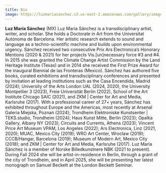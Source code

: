 ```yaml
---
title: Bio
image: https://luzmariasanchez.s3.us-east-2.amazonaws.com/gallery/image/original/luz-maria.jpg
---
```


**Luz María Sánchez** (MX) Luz María Sánchez is a transdisciplinary artist, writer, and scholar. She holds a Doctorate in Art from the Universitat Autónoma de Barcelona. Her artistic research extends to sound and language as a techno-scientific machine and builds upon environmental urgency. Sánchez received two consecutive Prix Ars Electronica’s Honorary Mentions (2020 & 2021) for her projects Vis.[un]necessary force #3 and #4. In 2015 she was granted the Climate Change Artist Commission by the Land Heritage Institute (Texas) and in 2014 she received the First Prize Award for the inaugural Biennial de las Fronteras (Mexico). Sánchez has authored five books, curated exhibitions and transdisciplinary conferences and presented by invitation at leading institutions such as the Casa Encendida, Madrid (2024); University of the Arts London UAL (2024, 2020), the University Montpellier 3 (2023), Freie Universität Berlin (2022), School of the Art Institute Chicago SAIC (2021), and ZKM | Center for Art and Media, Karlsruhe (2017). With a professional career of 27+ years, Sánchez has exhibited throughout Europe and the Americas, most recently at Arsenal Galeria Miejska, Poznań (2024); Trondheim Elektroniske Kunstsenter | TEKS.studio, Trondheim (2024); Haus Kunst Mitte, Berlin (2023); Opalka Gallery, Albany NY (2023); Circuits and Currents, Athens (2023); Vincent Price Art Museum VPAM, Los Angeles (2022); Ars Electronica, Linz (2021, 2020); MUAC, Mexico City (2019); WRO Art Center, Wroclaw (2019); CCCB/Hangar, Barcelona (2019); Museum of Modern Art, Mexico City (2018); and ZKM | Center for Art and Media, Karlsruhe (2017). Luz María Sánchez is a member of Norske Billedkunstnere NBK (2021 to present). During Fall 2024 she will be artist-in-residence in Berlin, through a grant of the city of Trondheim, and in April 2025, she will be presenting her latest monograph on Samuel Beckett at the London Beckett Seminar. 


